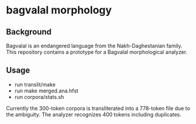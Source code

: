 # bagvalal morphology
## Background
Bagvalal is an endangered language from the Nakh-Daghestanian family.
This repository contains a prototype for a Bagvalal morphological analyzer.
## Usage
* run translit/make
* run make merged.ana.hfst
* run corpora/stats.sh

Currently the 300-token corpora is transliterated into a
778-token file due to the ambiguity. The analyzer recognizes
400 tokens including duplicates.